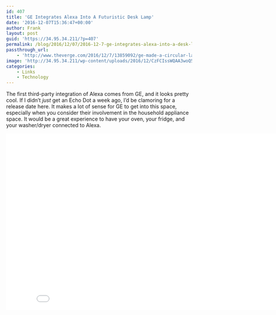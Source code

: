 ```yaml
---
id: 407
title: 'GE Integrates Alexa Into A Futuristic Desk Lamp'
date: '2016-12-07T15:36:47+00:00'
author: Frank
layout: post
guid: 'https://34.95.34.211/?p=407'
permalink: /blog/2016/12/07/2016-12-7-ge-integrates-alexa-into-a-desk-lamp/
passthrough_url:
    - 'http://www.theverge.com/2016/12/7/13859092/ge-made-a-circular-lamp-with-alexa-in-it?utm_campaign=theverge&utm_content=chorus&utm_medium=social&utm_source=twitter'
image: 'http://34.95.34.211/wp-content/uploads/2016/12/CzFCIssWQAA3woQ5B15D.jpg'
categories:
    - Links
    - Technology
---
```


The first third-party integration of Alexa comes from GE, and it looks pretty cool. If I didn’t *just* get an Echo Dot a week ago, I’d be clamoring for a release date here. It makes a lot of sense for GE to get into this space, especially when you consider their involvement in the household appliance space. It would be a great experience to have your oven, your fridge, and your washer/dryer connected to Alexa.

 <iframe allowfullscreen="" frameborder="0" height="480" scrolling="no" src="//www.youtube.com/embed/oW0MvKkXNJg?wmode=opaque&enablejsapi=1" width="854">  
</iframe>